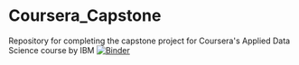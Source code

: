 # Coursera_Capstone
Repository for completing the capstone project for Coursera's Applied Data Science course by IBM
[![Binder](https://mybinder.org/badge_logo.svg)](https://mybinder.org/v2/gh/fizixmastr/Coursera_Capstone/HEAD)

